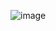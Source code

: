![image](https://user-images.githubusercontent.com/96543124/175807191-bdfd2742-adeb-4d29-858e-70c9d33616e9.png)
